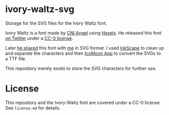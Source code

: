 # ivory-waltz-svg

Storage for the SVG files for the Ivory Waltz font.

Ivory Waltz is a font made by [CNI Angel](http://cniangel.net/) using [Hexels](http://www.hexels.com/). He released this font [on Twitter](https://twitter.com/CNIAngel/status/485967439893508097) under a [CC-0 license](http://creativecommons.org/publicdomain/zero/1.0/).

Later [he shared](https://twitter.com/stvr_tweets/status/515907022844207104) this font with [me](https://github.com/steverichey) in SVG format. I used [InkScape](http://www.inkscape.org/en/) to clean up and separate the  characters and then [IcoMoon App](https://icomoon.io/app/#/select) to convert the SVGs to a TTF file.

This repository merely exists to store the SVG characters for further use.

# License

This repository and the Ivory-Waltz font are covered under a CC-0 license. See `license.md` for details.
